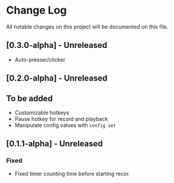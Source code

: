 # Change Log

All notable changes on this project will be documented on this file.

## [0.3.0-alpha] - Unreleased
- Auto-presser/clicker

## [0.2.0-alpha] - Unreleased
## To be added
- Customizable hotkeys
- Pause hotkey for record and playback
- Manipulate config values with `config set`

## [0.1.1-alpha] - Unreleased
### Fixed
- Fixed timer counting time before starting recor.